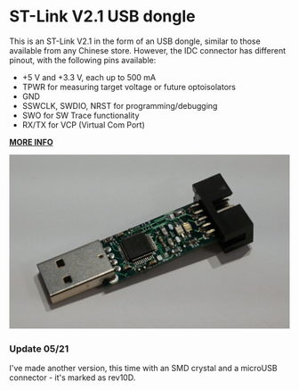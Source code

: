 # ST-Link V2.1 USB dongle
This is an ST-Link V2.1 in the form of an USB dongle, similar to those available from any Chinese store. However, the IDC connector has different pinout, with the following pins available:
- +5 V and +3.3 V, each up to 500 mA
- TPWR for measuring target voltage or future optoisolators
- GND
- SSWCLK, SWDIO, NRST for programming/debugging
- SWO for SW Trace functionality
- RX/TX for VCP (Virtual Com Port)

[**MORE INFO**](http://embedblog.eu/?p=780)

![photo](overview.JPG)

### Update 05/21
I've made another version, this time with an SMD crystal and a microUSB connector - it's marked as rev10D.